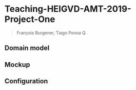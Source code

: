 # Teaching-HEIGVD-AMT-2019-Project-One

> François Burgener, Tiago Povoa Q.



## Domain model



## Mockup



## Configuration



